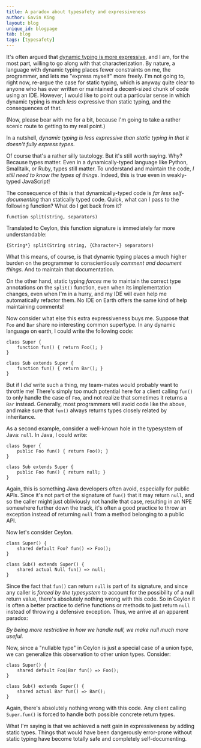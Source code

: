 ```yaml
---
title: A paradox about typesafety and expressiveness
author: Gavin King
layout: blog
unique_id: blogpage
tab: blog
tags: [typesafety]
---
```


It's often argued that 
[dynamic typing is more expressive](http://c2.com/cgi/wiki?DavidThomasOnTheBenefitsOfDynamicTyping),
and I am, for the most part, willing to go along with that
characterization. By nature, a language with dynamic
typing places fewer constraints on me, the programmer, and 
lets me "express myself" more freely. I'm not going to,
right now, re-argue the case for static typing, which is
anyway quite clear to anyone who has ever written or 
maintained a decent-sized chunk of code using an IDE. 
However, I would like to point out a particular sense in 
which dynamic typing is much _less_  expressive than static 
typing, and the consequences of that.

(Now, please bear with me for a bit, because I'm going to 
take a rather scenic route to getting to my real point.)

In a nutshell, _dynamic typing is less expressive than
static typing in that it doesn't fully express types_.

Of course that's a rather silly tautology. But it's still
worth saying. Why? Because types matter. Even in a 
dynamically-typed language like Python, Smalltalk, or Ruby, 
types still matter. To understand and maintain the code, 
_I still need to know the types of things_. Indeed, this 
is true even in weakly-typed JavaScript!

The consequence of this is that dynamically-typed code is
_far less self-documenting_ than statically typed code.
Quick, what can I pass to the following function? What
do I get back from it?

<!-- try: -->
    function split(string, separators)

Translated to Ceylon, this function signature is immediately 
far more understandable:

<!-- try: -->
    {String*} split(String string, {Character+} separators)

What this means, of course, is that dynamic typing places
a much higher burden on the programmer to conscientiously 
_comment and document things_. And to maintain that 
documentation.
 
On the other hand, static typing _forces_ me to maintain the 
correct type annotations on the `split()` function, even 
when its implementation changes, even when I'm in a hurry, 
and my IDE will even help me automatically refactor them. No 
IDE on Earth offers the same kind of help maintaining comments!

Now consider what else this extra expressiveness buys me.
Suppose that `Foo` and `Bar` share no interesting common
supertype. In any dynamic language on earth, I could write 
the following code:

<!-- try: -->
    class Super {
        function fun() { return Foo(); }
    }
    
    class Sub extends Super {
        function fun() { return Bar(); }
    }

But if I _did_ write such a thing, my team-mates would
probably want to throttle me! There's simply too much 
potential here for a client calling `fun()` to only 
handle the case of `Foo`, and not realize that sometimes
it returns a `Bar` instead. Generally, most programmers 
will avoid code like the above, and make sure that `fun()` 
always returns types closely related by inheritance.

As a second example, consider a well-known hole in the
typesystem of Java: `null`. In Java, I could write:

<!-- try: -->
    class Super {
        public Foo fun() { return Foo(); }
    }
    
    class Sub extends Super {
        public Foo fun() { return null; }
    }

Again, this is something Java developers often avoid,
especially for public APIs. Since it's not part of the 
signature of `fun()` that it may return `null`, and so 
the caller might just obliviously not handle that case,
resulting in an NPE somewhere further down the track,
it's often a good practice to throw an exception instead
of returning `null` from a method belonging to a public 
API.

Now let's consider Ceylon.

<!-- try: -->
    class Super() {
        shared default Foo? fun() => Foo();
    }
    
    class Sub() extends Super() {
        shared actual Null fun() => null;
    }

Since the fact that `fun()` can return `null` is part of
its signature, and since any caller is _forced by the
typesystem_ to account for the possibility of a null 
return value, there's absolutely nothing wrong with this 
code. So in Ceylon it is often a better practice to define 
functions or methods to just return `null` instead of 
throwing a defensive exception. Thus, we arrive at an 
apparent paradox:

_By being more restrictive in how we handle null, we make
null much more useful._

Now, since a "nullable type" in Ceylon is just a special
case of a union type, we can generalize this observation 
to other union types. Consider:

<!-- try: -->
    class Super() {
        shared default Foo|Bar fun() => Foo();
    }
    
    class Sub() extends Super() {
        shared actual Bar fun() => Bar();
    }

Again, there's absolutely nothing wrong with this code.
Any client calling `Super.fun()` is forced to handle both
possible concrete return types.

What I'm saying is that we achieved a nett gain in 
expressiveness by adding static types. Things that would
have been dangerously error-prone without static typing 
have become totally safe and completely self-documenting.
